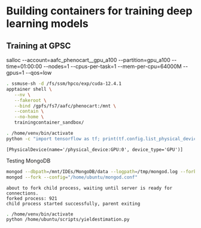 # Building containers for training deep learning models

## Training at GPSC

salloc --account=aafc_phenocart__gpu_a100 --partition=gpu_a100 --time=01:00:00 --nodes=1 --cpus-per-task=1 --mem-per-cpu=64000M --gpus=1 --qos=low

```bash
. ssmuse-sh -d /fs/ssm/hpco/exp/cuda-12.4.1
apptainer shell \
   --nv \
   --fakeroot \
   --bind /gpfs/fs7/aafc/phenocart:/mnt \
   --contain \
   --no-home \
   trainingcontainer_sandbox/
```

```bash
. /home/venv/bin/activate
python -c "import tensorflow as tf; print(tf.config.list_physical_devices('GPU'))"
```
```testOutput
[PhysicalDevice(name='/physical_device:GPU:0', device_type='GPU')]
```

Testing MongoDB
```bash
mongod --dbpath=/mnt/IDEs/MongoDB/data --logpath=/tmp/mongod.log --fork
mongod --fork --config="/home/ubuntu/mongod.conf"
```

```text
about to fork child process, waiting until server is ready for connections.
forked process: 921
child process started successfully, parent exiting
```

```bash
. /home/venv/bin/activate
python /home/ubuntu/scripts/yieldestimation.py
```